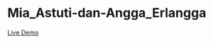 # Mia_Astuti-dan-Angga_Erlangga
<a href="https://ahmadbadri25.github.io/Mia_Astuti-dan-Angga_Erlangga/">Live Demo</a>
